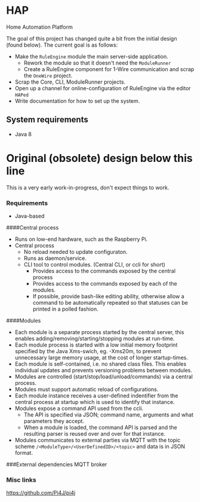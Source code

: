 # HAP
Home Automation Platform

The goal of this project has changed quite a bit from the initial design (found below). The current goal is as follows:
 
 * Make the `RuleEngine` module the main server-side application.
   * Rework the module so that it doesn't need the `ModuleRunner`
   * Create a RuleEngine component for 1-Wire communication and scrap the `OneWire` project.
 * Scrap the Core, CLI, ModuleRunner projects.
 * Open up a channel for online-configuration of RuleEngine via the editor `HAPed`
 * Write documentation for how to set up the system.
 
 ## System requirements
 * Java 8

# Original (obsolete) design below this line

This is a very early work-in-progress, don't expect things to work.

### Requirements
* Java-based

####Central process
* Runs on low-end hardware, such as the Raspberry Pi.
* Central process
  * No reload needed to update configuraton.
  * Runs as daemon/service.
  * CLI tool to control modules. (Central CLI, or ccli for short)
    * Provides access to the commands exposed by the central process
    * Provides access to the commands exposed by each of the modules.
    * If possible, provide bash-like editing ability, otherwise allow a command to be automatically repeated so that statuses can be printed in a polled fashion.
    
####Modules
* Each module is a separate process started by the central server, this enables adding/removing/starting/stopping modules at run-time.
* Each module process is started with a low initial memory footprint specified by the Java Xms-swich, eg. -Xms20m, to prevent unnecessary large memory usage, at the cost of longer startup-times.
* Each module is self-contained, i.e. no shared class files. This enables individual updates and prevents versioning problems between modules.
* Modules are controlled (start/stop/load/unload/commands) via a central process.  
* Modules must support automatic reload of configurations.
* Each module instance receives a user-defined indentifier from the central process at startup which is used to identify that instance.
* Modules expose a command API used from the ccli.
  * The API is specified via JSON; command name, arguments and what parameters they accept.
  * When a module is loaded, the command API is parsed and the resulting parser is reused over and over for that instance.
* Modules communicates to external parties via MQTT with the topic scheme ```/<ModuleType>/<UserDefinedID>/<topic>``` and data is in JSON format.
  

###External dependencies
MQTT broker


### Misc links
https://github.com/Pi4J/pi4j
